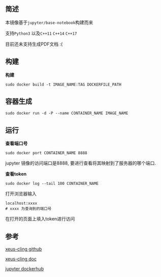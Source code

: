## 简述
本镜像基于`jupyter/base-notebook`构建而来

支持`Python3` 以及`C++11` `C++14` `C++17`

目前还未支持生成PDF文档 :(

## 构建

**构建**
```
sudo docker build -t IMAGE_NAME:TAG DOCKERFILE_PATH
```

## 容器生成

```
sudo docker run -d -P --name CONTAINER_NAME IMAGE_NAME
```

## 运行

**查看端口号**

```
sudo docker port CONTAINER_NAME 8888
```
jupyter 镜像的访问端口是8888, 要进行查看将其映射到了服务器的哪个端口.


**查看token**

```
sudo docker log --tail 100 CONTAINER_NAME
```

打开浏览器输入

```
localhost:xxxx
# xxxx 为查询到的端口号
```

在打开的页面上填入token进行访问

## 参考
[xeus-cling github](https://github.com/QuantStack/xeus-cling)

[xeus-cling doc](https://xeus-cling.readthedocs.io/en/latest/index.html)

[jupyter dockerhub](https://hub.docker.com/r/jupyter/base-notebook)
